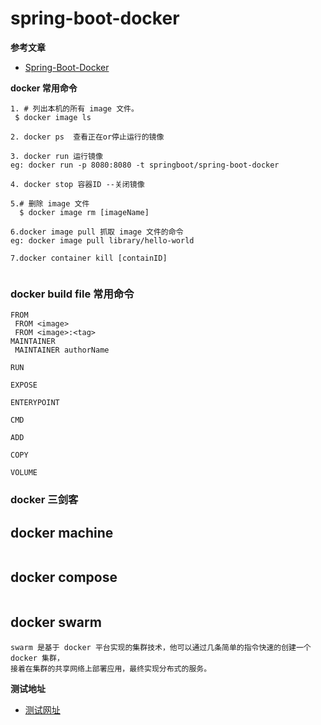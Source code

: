 # spring-boot-docker

**参考文章**
- [Spring-Boot-Docker](http://www.ityouknow.com/springboot/2018/03/19/spring-boot-docker.html)  

**docker 常用命令**
```text
1. # 列出本机的所有 image 文件。
 $ docker image ls

2. docker ps  查看正在or停止运行的镜像

3. docker run 运行镜像
eg: docker run -p 8080:8080 -t springboot/spring-boot-docker

4. docker stop 容器ID --关闭镜像

5.# 删除 image 文件
  $ docker image rm [imageName]

6.docker image pull 抓取 image 文件的命令
eg: docker image pull library/hello-world

7.docker container kill [containID] 
  

```
### docker build file 常用命令
```text
FROM
 FROM <image>
 FROM <image>:<tag>
MAINTAINER
 MAINTAINER authorName
 
RUN
 
EXPOSE

ENTERYPOINT

CMD

ADD

COPY

VOLUME

```

### docker 三剑客
## docker machine
```text

```

## docker compose
```text

```

## docker swarm
```text
swarm 是基于 docker 平台实现的集群技术，他可以通过几条简单的指令快速的创建一个 docker 集群，
接着在集群的共享网络上部署应用，最终实现分布式的服务。
```


**测试地址**
- [测试网址](http://47.75.85.48:7777/)  


